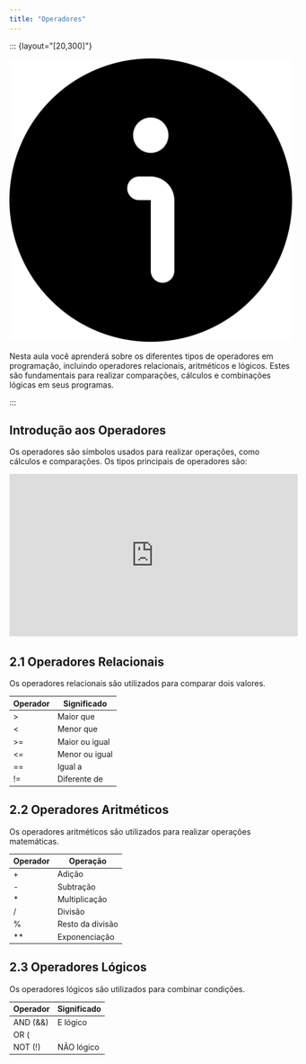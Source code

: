 ```yaml
---
title: "Operadores"
---
```


::: {layout="[20,300]"}

![](../images/image.png)

Nesta aula você aprenderá sobre os diferentes tipos de operadores em programação, incluindo operadores relacionais, aritméticos e lógicos. Estes são fundamentais para realizar comparações, cálculos e combinações lógicas em seus programas.

:::

## Introdução aos Operadores

Os operadores são símbolos usados para realizar operações, como cálculos e comparações. Os tipos principais de operadores são:

<iframe width="514" height="289" src="https://www.youtube-nocookie.com/embed/un43HkNz39g" title="Operadores" frameborder="0" allow="accelerometer; clipboard-write; encrypted-media; gyroscope; picture-in-picture" allowfullscreen></iframe>

## 2.1 Operadores Relacionais

Os operadores relacionais são utilizados para comparar dois valores.

| Operador | Significado |
|----------|-------------|
| > | Maior que |
| < | Menor que |
| >= | Maior ou igual |
| <= | Menor ou igual |
| == | Igual a |
| != | Diferente de |

## 2.2 Operadores Aritméticos

Os operadores aritméticos são utilizados para realizar operações matemáticas.

| Operador | Operação |
|----------|-----------|
| + | Adição |
| - | Subtração |
| * | Multiplicação |
| / | Divisão |
| % | Resto da divisão |
| ** | Exponenciação |

## 2.3 Operadores Lógicos

Os operadores lógicos são utilizados para combinar condições.

| Operador | Significado |
|----------|-------------|
| AND (&&) | E lógico |
| OR (||) | OU lógico |
| NOT (!) | NÃO lógico |




